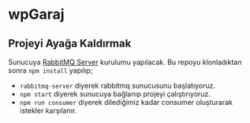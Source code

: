 # wpGaraj

## Projeyi Ayağa Kaldırmak

Sunucuya [RabbitMQ Server](https://www.rabbitmq.com/download.html) kurulumu yapılacak. Bu repoyu klonladıktan sonra `npm install` yapılıp;

- `rabbitmq-server` diyerek rabbitmq sunucusunu başlatıyoruz.
- `npm start` diyerek sunucuya bağlanıp projeyi çalıştırıyoruz.
- `npm run consumer` diyerek dilediğimiz kadar consumer oluşturarak istekler karşılanır.
